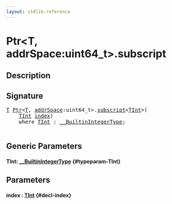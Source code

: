 ```yaml
---
layout: stdlib-reference
---
```


# Ptr\<T, addrSpace:uint64\_t\>\.subscript

## Description





## Signature 

<pre>
<a href="/stdlib-reference/types/ptr-0/index#typeparam-T" class="code_type">T</a> <a href="/stdlib-reference/types/ptr-0/index" class="code_type">Ptr</a>&lt;<a href="/stdlib-reference/types/ptr-0/index#typeparam-T" class="code_type">T</a>, <a href="/stdlib-reference/types/ptr-0/index#decl-addrSpace" class="code_var">addrSpace</a>:uint64_t&gt;.<a href="/stdlib-reference/types/ptr-0/subscript">subscript</a>&lt;<a href="/stdlib-reference/types/ptr-0/subscript#typeparam-TInt" class="code_type">TInt</a>&gt;(
    <a href="/stdlib-reference/types/ptr-0/subscript#typeparam-TInt" class="code_type">TInt</a> <a href="/stdlib-reference/types/ptr-0/subscript#decl-index" class="code_param">index</a>)
    <span class='code_keyword'>where</span> <a href="/stdlib-reference/types/ptr-0/subscript#typeparam-TInt" class="code_type">TInt</a> : <a href="/stdlib-reference/interfaces/0_builtinintegertype-029g/index" class="code_type">__BuiltinIntegerType</a>;

</pre>

## Generic Parameters

#### TInt: [\_\_BuiltinIntegerType](/stdlib-reference/interfaces/0_builtinintegertype-029g/index) {#typeparam-TInt}

## Parameters

#### index  : [TInt](/stdlib-reference/types/ptr-0/subscript#typeparam-TInt) {#decl-index}

